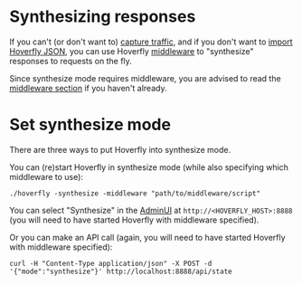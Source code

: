 # Synthesizing responses

If you can't (or don't want to) [capture traffic](#), and if you don't want to [import Hoverfly JSON](#), you can use Hoverfly [middleware](#) to "synthesize" responses to requests on the fly.
 
Since synthesize mode requires middleware, you are advised to read the [middleware section](#) if you haven't already.

# Set synthesize mode

There are three ways to put Hoverfly into synthesize mode.

You can (re)start Hoverfly in synthesize mode (while also specifying which middleware to use):

    ./hoverfly -synthesize -middleware "path/to/middleware/script"
 
You can select "Synthesize" in the [AdminUI](#) at `http://<HOVERFLY_HOST>:8888` (you will need to have started Hoverfly with middleware specified).
  
Or you can make an API call (again, you will need to have started Hoverfly with middleware specified):

    curl -H "Content-Type application/json" -X POST -d '{"mode":"synthesize"}' http://localhost:8888/api/state
  
      